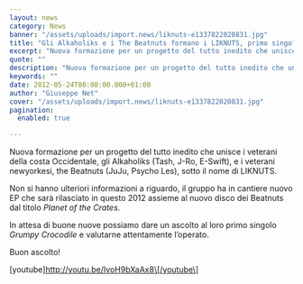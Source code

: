 ```yaml
---
layout: news
category: News
banner: "/assets/uploads/import.news/liknuts-e1337822020831.jpg"
title: "Gli Alkaholiks e i The Beatnuts formano i LIKNUTS, primo singolo"
excerpt: "Nuova formazione per un progetto del tutto inedito che unisce i veterani della costa Occidentale, gli Alkaholiks (Tash, J-Ro, E-Swift), e i veterani newyorkesi, the Beatnuts (JuJu, Psycho Les), sotto il nome di LIKNUTS. Non si hanno ulteriori informazioni a riguardo, il gruppo ha in cantiere nuovo EP che sarà rilasciato in questo 2012 assieme [&hellip"
quote: ""
description: "Nuova formazione per un progetto del tutto inedito che unisce i veterani della costa Occidentale, gli Alkaholiks (Tash, J-Ro, E-Swift), e i veterani newyorkesi, the Beatnuts (JuJu, Psycho Les), sotto il nome di LIKNUTS. Non si hanno ulteriori informazioni a riguardo, il gruppo ha in cantiere nuovo EP che sarà rilasciato in questo 2012 assieme [&hellip"
keywords: ""
date: 2012-05-24T00:00:00.000+01:00
author: "Giuseppe Net"
cover: "/assets/uploads/import.news/liknuts-e1337822020831.jpg"
pagination:
  enabled: true

---
```


Nuova formazione per un progetto del tutto inedito che unisce i veterani della costa Occidentale, gli Alkaholiks (Tash, J-Ro, E-Swift), e i veterani newyorkesi, the Beatnuts (JuJu, Psycho Les), sotto il nome di LIKNUTS.

Non si hanno ulteriori informazioni a riguardo, il gruppo ha in cantiere nuovo EP che sarà rilasciato in questo 2012 assieme al nuovo disco dei Beatnuts dal titolo _Planet of the Crates_.

In attesa di buone nuove possiamo dare un ascolto al loro primo singolo _Grumpy Crocodile_ e valutarne attentamente l’operato.

Buon ascolto!

\[youtube\]http://youtu.be/IvoH9bXaAx8\[/youtube\]